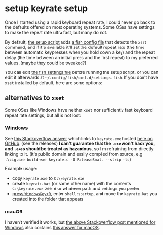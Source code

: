 # setup keyrate setup

Once I started using a rapid keyboard repeat rate,
I could never go back to the defaults offered on most operating systems.
Some OSes have settings to make the repeat rate ultra fast, but many do not.

By default, [the setup script](/setup.sh)
adds [a fish config file](/fish/settings.fish)
that detects the `xset` command,
and if it's available it'll set the default repeat rate
(the time between automatic keypresses when you hold down a key)
and the repeat delay (the time between an initial press and the first repeat)
to my preferred values. (maybe they could be tweaked?)

You can edit [the fish settings file](/fish/settings.fish) before running the setup script,
or you can edit it afterwards at `~/.config/fish/conf.d/settings.fish`.
If you don't have `xset` installed by default, here are some options:

## alternatives to `xset`

Some OSes like Windows have neither `xset` nor sufficiently fast keyboard repeat rate settings,
but all is not lost:

### Windows

See [this Stackoverflow answer](https://stackoverflow.com/questions/171326/how-can-i-increase-the-key-repeat-rate-beyond-the-oss-limit/11056655#11056655)
which links to `keyrate.exe` hosted [here on GitHub](https://github.com/EricTetz/keyrate).
(see the releases)
**I can't guarantee that the `.exe` won't hack you, and `.exe`s should be treated as hazardous**,
so I'm refraining from directly linking to it.
(it's public domain and easily compiled from source, e.g.
`.\zig.exe build-exe keyrate.c -O ReleaseSmall --strip -lc`)

Example usage:

- copy `keyrate.exe` to `C:\keyrate.exe`
- create `keyrate.bat` (or some other name) with the contents `C:\keyrate.exe 200 6`
  or whatever path and settings you prefer
- [press `WindowsKey+R`](https://stackoverflow.com/questions/21218346/run-batch-file-on-start-up/54328347#54328347),
  enter `shell:startup`,
  and move the `keyrate.bat` you created into the folder that appears

### macOS

I haven't verified it works, but
[the above Stackoverflow post mentioned for Windows](<(https://stackoverflow.com/questions/171326/how-can-i-increase-the-key-repeat-rate-beyond-the-oss-limit/11056655#11056655)>)
also contains [this answer for macOS](https://stackoverflow.com/a/429465).
